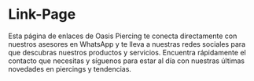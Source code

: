 # Link-Page
Esta página de enlaces de Oasis Piercing te conecta directamente con nuestros asesores en WhatsApp y te lleva a nuestras redes sociales para que descubras nuestros productos y servicios. Encuentra rápidamente el contacto que necesitas y síguenos para estar al día con nuestras últimas novedades en piercings y tendencias.
